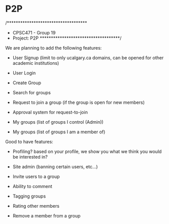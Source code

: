 # P2P
/************************************
* CPSC471 - Group 19
* Project: P2P
************************************/

We are planning to add the following features:

  *   User Signup (limit to only ucalgary.ca domains, can be opened for other academic institutions)

  *   User Login

  *   Create Group

  *   Search for groups

  *   Request to join a group (if the group is open for new members)

  *   Approval system for request-to-join

  *   My groups (list of groups I control (Admin))

  *   My groups (list of groups I am a member of)


Good to have features:

  *   Profiling? based on your profile, we show you what we think you would be interested in?

  *   Site admin (banning certain users, etc...)

  *   Invite users to a group

  *   Ability to comment

  *   Tagging groups

  *   Rating other members

  *   Remove a member from a group
